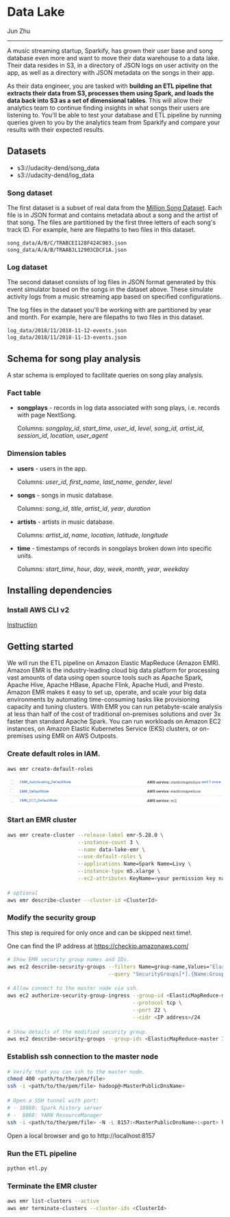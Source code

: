 # Data Lake

Jun Zhu
___

A music streaming startup, Sparkify, has grown their user base and song database 
even more and want to move their data warehouse to a data lake. Their data 
resides in S3, in a directory of JSON logs on user activity on the app, as well 
as a directory with JSON metadata on the songs in their app.

As their data engineer, you are tasked with **building an ETL pipeline that 
extracts their data from S3, processes them using Spark, and loads the data 
back into S3 as a set of dimensional tables**. This will allow their analytics 
team to continue finding insights in what songs their users are listening to. 
You'll be able to test your database and ETL pipeline by running queries given 
to you by the analytics team from Sparkify and compare your results with their 
expected results.

## Datasets

- s3://udacity-dend/song_data
- s3://udacity-dend/log_data

### Song dataset

The first dataset is a subset of real data from the 
[Million Song Dataset](http://millionsongdataset.com/). Each file is in JSON 
format and contains metadata about a song and the artist of that song. The 
files are partitioned by the first three letters of each song's track ID. 
For example, here are filepaths to two files in this dataset.

```angular2html
song_data/A/B/C/TRABCEI128F424C983.json
song_data/A/A/B/TRAABJL12903CDCF1A.json
```

### Log dataset

The second dataset consists of log files in JSON format generated by this 
event simulator based on the songs in the dataset above. These simulate 
activity logs from a music streaming app based on specified configurations.

The log files in the dataset you'll be working with are partitioned by year 
and month. For example, here are filepaths to two files in this dataset.

```angular2html
log_data/2018/11/2018-11-12-events.json
log_data/2018/11/2018-11-13-events.json
```


## Schema for song play analysis

A star schema is employed to facilitate queries on song play analysis.

### Fact table

- **songplays** - records in log data associated with song plays, i.e. 
  records with page NextSong.
  
  Columns: *songplay_id*, *start_time*, *user_id*, *level*, 
  *song_id*, *artist_id*, *session_id*, *location*, *user_agent*

### Dimension tables

- **users** - users in the app.
  
  Columns: *user_id*, *first_name*, *last_name*, *gender*, *level*
- **songs** - songs in music database.
  
  Columns: *song_id*, *title*, *artist_id*, *year*, *duration*
- **artists** - artists in music database.
  
  Columns: *artist_id*, *name*, *location*, *latitude*, *longitude*
- **time** - timestamps of records in songplays broken down into specific units. 
  
  Columns: *start_time*, *hour*, *day*, *week*, *month*, *year*, *weekday*

## Installing dependencies

### Install AWS CLI v2

[Instruction](https://docs.aws.amazon.com/cli/latest/userguide/install-cliv2.html)

## Getting started

We will run the ETL pipeline on Amazon Elastic MapReduce (Amazon EMR).
Amazon EMR is the industry-leading cloud big data platform for processing vast 
amounts of data using open source tools such as Apache Spark, Apache Hive, 
Apache HBase, Apache Flink, Apache Hudi, and Presto. Amazon EMR makes it easy 
to set up, operate, and scale your big data environments by automating 
time-consuming tasks like provisioning capacity and tuning clusters. With EMR 
you can run petabyte-scale analysis at less than half of the cost of 
traditional on-premises solutions and over 3x faster than standard Apache 
Spark. You can run workloads on Amazon EC2 instances, on Amazon Elastic 
Kubernetes Service (EKS) clusters, or on-premises using EMR on AWS Outposts.

### Create default roles in IAM.
```sh
aws emr create-default-roles
```
![](./default_emr_roles.png)

### Start an EMR cluster 
```sh
aws emr create-cluster --release-label emr-5.28.0 \
                       --instance-count 3 \
                       --name data-lake-emr \
                       --use-default-roles \
                       --applications Name=Spark Name=Livy \
                       --instance-type m5.xlarge \
                       --ec2-attributes KeyName=<your permission key name>

# optional
aws emr describe-cluster --cluster-id <ClusterId>
```

### Modify the security group

This step is required for only once and can be skipped next time!.

One can find the IP address at https://checkip.amazonaws.com/

```sh
# Show EMR security group names and IDs.
aws ec2 describe-security-groups --filters Name=group-name,Values="ElasticMapReduce-*" \
                                 --query "SecurityGroups[*].{Name:GroupName,ID:GroupId}"

# Allow connect to the master node via ssh. 
aws ec2 authorize-security-group-ingress --group-id <ElasticMapReduce-master ID> \
                                         --protocol tcp \
                                         --port 22 \
                                         --cidr <IP address>/24

# Show details of the modified security group.
aws ec2 describe-security-groups --group-ids <ElasticMapReduce-master ID>
```

### Establish ssh connection to the master node

```sh
# Verify that you can ssh to the master node.
chmod 400 <path/to/the/pem/file>
ssh -i <path/to/the/pem/file> hadoop@<MasterPublicDnsName>

# Open a SSH tunnel with port:
# - 18080: Spark history server
# -  8088: YARN ResourceManager
ssh -i <path/to/the/pem/file> -N -L 8157:<MasterPublicDnsName>:<port> hadoop@<MasterPublicDnsName>
```

Open a local browser and go to http://localhost:8157

### Run the ETL pipeline
```sh
python etl.py
```

### Terminate the EMR cluster
```sh
aws emr list-clusters --active
aws emr terminate-clusters --cluster-ids <ClusterId>
```
